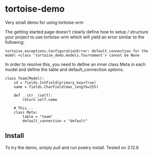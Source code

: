# tortoise-demo
Very small demo for using tortoise-orm

The getting started page doesn't clearly define how to setup / structure your project to use tortoise-orm which will yield an error similar to the following:

```
tortoise.exceptions.ConfigurationError: default_connection for the model <class 'tortoise_demo.models.Tournament'> cannot be None
```

In order to resolve this, you need to define an inner class Meta in each model and define the table and default_connection options.

```
class Team(Model):
    id = fields.IntField(primary_key=True)
    name = fields.CharField(max_length=255)

    def __str__(self):
        return self.name

    # This...
    class Meta:
        table = "team"
        default_connection = "default" 

```

## Install

To try the demo, simply pull and run poetry install. Tested on 3.12.6